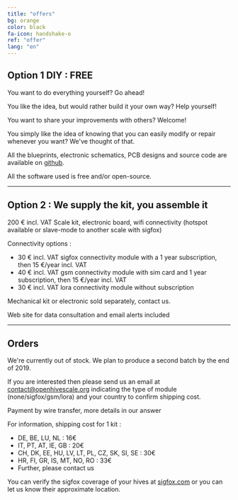 ```yaml
---
title: "offers"
bg: orange
color: black
fa-icon: handshake-o
ref: "offer"
lang: "en"
---
```



## Option 1 DIY : FREE

You want to do everything yourself? Go ahead!

You like the idea, but would rather build it your own way? Help yourself!

You want to share your improvements with others? Welcome!

You simply like the idea of knowing that you can easily modify or repair whenever you want? We've thought of that.

All the blueprints, electronic schematics, PCB designs and source code are available on [github](https://github.com/openhivescale).

All the software used is free and/or open-source.


-------------------------

## Option 2 : We supply the kit, you assemble it

200 € incl. VAT Scale kit, electronic board, wifi connectivity (hotspot available or slave-mode to another scale with sigfox)

Connectivity options :
* 30 € incl. VAT sigfox connectivity module with a 1 year subscription, then 15 €/year incl. VAT
* 40 € incl. VAT gsm connectivity module with sim card and 1 year subscription, then 15 €/year incl. VAT
* 30 € incl. VAT lora connectivity module without subscription

Mechanical kit or electronic sold separately, contact us.

Web site for data consultation and email alerts included

-------------------------

## Orders 

We're currently out of stock. We plan to produce a second batch by the end of 2019.

If you are interested then please send us an email at contact@openhivescale.org indicating the type of module (none/sigfox/gsm/lora) and your country to confirm shipping cost.

Payment by wire transfer, more details in our answer

For information, shipping cost for 1 kit :
* DE, BE, LU, NL : 16€
* IT, PT, AT, IE, GB : 20€
* CH, DK, EE, HU, LV, LT, PL, CZ, SK, SI, SE : 30€
* HR, FI, GR, IS, MT, NO, RO : 33€
* Further, please contact us

You can verify the sigfox coverage of your hives at [sigfox.com](https://www.sigfox.com/en/coverage) or you can let us know their approximate location.




    
    
